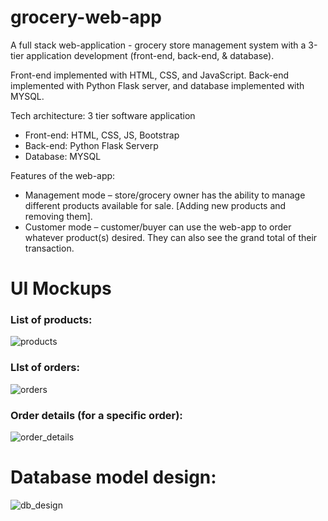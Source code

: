 # grocery-web-app
A full stack web-application - grocery store management system with a 3-tier application development (front-end, back-end, & database).

Front-end implemented with HTML, CSS, and JavaScript. Back-end implemented with Python Flask server, and database implemented with MYSQL. 

Tech architecture: 3 tier software application
    <ul>
      <li>Front-end: HTML, CSS, JS, Bootstrap</li>
      <li>Back-end: Python Flask Serverp</li>
      <li>Database: MYSQL</li>
    </ul>
   

Features of the web-app:

  <ul>
      <li>Management mode – store/grocery owner has the ability to manage different products available for sale. [Adding new products and removing them].</li>
      <li>Customer mode – customer/buyer can use the web-app to order whatever product(s) desired. They can also see the grand total of their transaction.</li>
    </ul>

<h1>UI Mockups</h1>

<h3>List of products:</h3>

![products](https://github.com/tomasSeged/grocery-web-app/assets/93675879/d6948077-9738-46df-97d6-76ae5bb1cfed)

<h3>LIst of orders:</h3>

![orders](https://github.com/tomasSeged/grocery-web-app/assets/93675879/89d2c319-5ca7-4ad2-a8a4-3ec25543a0f5)


<h3>Order details (for a specific order): </h3>

![order_details](https://github.com/tomasSeged/grocery-web-app/assets/93675879/bc83c98b-a237-41bc-9f7c-4a8fe3a26f52)


<h1>Database model design: </h1>

![db_design](https://github.com/tomasSeged/grocery-web-app/assets/93675879/818a20e3-579c-4236-b7eb-35994184b77b)








